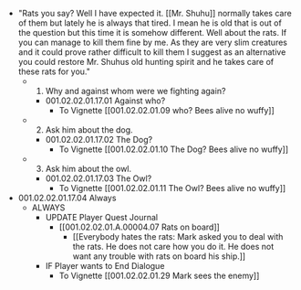 - "Rats you say? Well I have expected it. [[Mr. Shuhu]] normally takes care of them but lately he is always that tired. I mean he is old that is out of the question but this time it is somehow different. Well about the rats. If you can manage to kill them fine by me. As they are very slim creatures and it could prove rather difficult to kill them I suggest as an alternative you could restore Mr. Shuhus old hunting spirit and he takes care of these rats for you."
	- 1. Why and against whom were we fighting again?
		- 001.02.02.01.17.01 Against who?
			- To Vignette [[001.02.02.01.09  who? Bees alive no wuffy]]
	- 2. Ask him about the dog.
		- 001.02.02.01.17.02 The Dog?
			- To Vignette [[001.02.02.01.10 The Dog? Bees alive no wuffy]]
	- 3. Ask him about the owl.
		- 001.02.02.01.17.03 The Owl?
			- To Vignette [[001.02.02.01.11 The Owl? Bees alive no wuffy]]
- 001.02.02.01.17.04 Always
	- ALWAYS
		- UPDATE Player Quest Journal
			- [[001.02.02.01.A.00004.07 Rats on board]]
				- [[Everybody hates the rats: Mark asked you to deal with the rats. He does not care how you do it. He does not want any trouble with rats on board his ship.]]
		- IF Player wants to End Dialogue
			- To Vignette [[001.02.02.01.29 Mark sees the enemy]]